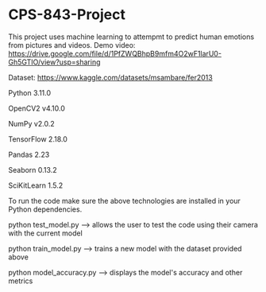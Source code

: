 # CPS-843-Project
This project uses machine learning to attempmt to predict human emotions from pictures and videos.
Demo video: https://drive.google.com/file/d/1PfZWQBhpB9mfm4O2wF1larU0-Gh5GTIO/view?usp=sharing

Dataset: https://www.kaggle.com/datasets/msambare/fer2013

Python 3.11.0

OpenCV2 v4.10.0

NumPy v2.0.2 

TensorFlow 2.18.0

Pandas 2.23

Seaborn 0.13.2

SciKitLearn 1.5.2

To run the code make sure the above technologies are installed in your Python dependencies.

python test_model.py --> allows the user to test the code using their camera with the current model

python train_model.py --> trains a new model with the dataset provided above

python model_accuracy.py --> displays the model's accuracy and other metrics
